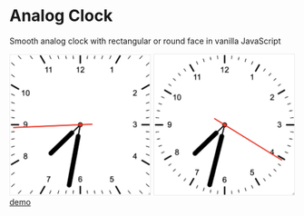 # Analog Clock
Smooth analog clock with rectangular or round face in vanilla JavaScript
<div>
<img src="img/rect.png" width="250">
<img src="img/round.png" width="250">
</div>
<a href="https://mdaskalov.github.io/clock/index.html">demo</a>
